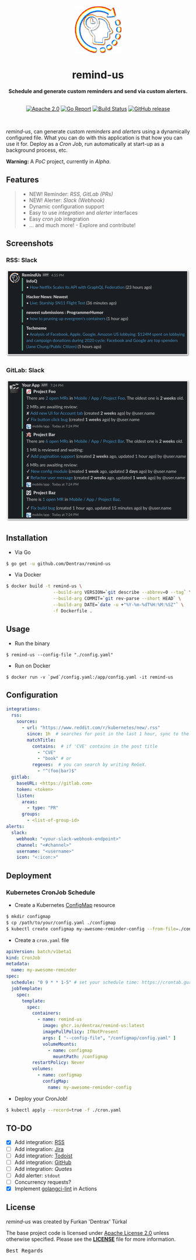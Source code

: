 <p align="center"><a href="https://github.com/Dentrax/remind-us" target="_blank"><img height="128" src="https://raw.githubusercontent.com/Dentrax/remind-us/master/.res/logo.png"></a></p>

<h1 align="center">remind-us</h1>

<div align="center">
    <strong>
    Schedule and generate custom reminders and send via custom alerters.
    </strong>
</div>

<br />

<p align="center">
  <a href="https://opensource.org/licenses/Apache-2.0"><img src="https://img.shields.io/badge/License-Apache%202.0-blue.svg?style=flat-square" alt="Apache 2.0"></a>
  <a href="https://goreportcard.com/report/github.com/Dentrax/remind-us"><img src="https://goreportcard.com/badge/github.com/Dentrax/remind-us?style=flat-square" alt="Go Report"></a>
  <a href="https://github.com/Dentrax/remind-us/actions?workflow=test"><img src="https://img.shields.io/github/workflow/status/Dentrax/remind-us/Test?label=build&logo=github&style=flat-square" alt="Build Status"></a>
  <a href="https://github.com/Dentrax/remind-us/releases/latest"><img src="https://img.shields.io/github/release/Dentrax/remind-us.svg?style=flat-square" alt="GitHub release"></a>
</p>

<br />

*remind-us*, can generate custom _reminders_ and _alerters_ using a dynamically configured file. What you can do with this application is that how you can use it for. Deploy as a _Cron Job_, run automatically at start-up as a background process, etc.

**Warning:** A _PoC_ project, currently in *Alpha*.

## Features

> * NEW! Reminder: *RSS, GitLab (PRs)*
> * NEW! Alerter: *Slack (Webhook)*
> * Dynamic configuration support
> * Easy to use _integration_ and _alerter_ interfaces
> * Easy _cron job_ integration
> * ... and much more! - Explore and contribute!

## Screenshots

### RSS: Slack

![Output](https://raw.githubusercontent.com/Dentrax/remind-us/master/.res/ss-rss-slack.png) 

### GitLab: Slack

![Output](https://raw.githubusercontent.com/Dentrax/remind-us/master/.res/ss-gitlab-slack.png) 

## Installation

* Via Go
```bash
$ go get -u github.com/Dentrax/remind-us
```

* Via Docker
```bash
$ docker build -t remind-us \
                  --build-arg VERSION=`git describe --abbrev=0 --tag` \
                  --build-arg COMMIT=`git rev-parse --short HEAD` \
                  --build-arg DATE=`date -u +"%Y-%m-%dT%H:%M:%SZ"` \
                  -f Dockerfile .
```

## Usage

* Run the binary
```
$ remind-us --config-file "./config.yaml"
```

* Run on Docker
```
$ docker run -v `pwd`/config.yaml:/app/config.yaml -it remind-us
```

## Configuration

```yaml
integrations:
  rss:
    sources:
      - url: "https://www.reddit.com/r/kubernetes/new/.rss"
        since: 1h  # searches for post in the last 1 hour, sync to the same interval as the CronJob. 
        matchTitle:
          contains:  # if 'CVE' contains in the post title
            - "CVE"
            - "book" # or
          regexes:  # you can search by writing ReGeX.
            - "^(foo|bar)$" 
  gitlab:
    baseURL: <https://gitlab.com>
    token: <token>
    listen:
      areas:
        - type: "PR"
      groups:
        - <list-of-group-id>
alerts:
  slack:
    webhook: "<your-slack-webhook-endpoint>"
    channel: "<#channel>"
    username: "<username>"
    icon: "<:icon:>"
```

## Deployment

### Kubernetes CronJob Schedule

* Create a Kubernetes [ConfigMap](https://kubernetes.io/docs/concepts/configuration/configmap/) resource

```bash
$ mkdir configmap
$ cp /path/to/your/config.yaml ./configmap
$ kubectl create configmap my-awesome-reminder-config --from-file=./configmap/ --dry-run=client -o yaml | kubectl apply -f -
```

* Create a `cron.yaml` file

```yaml
apiVersion: batch/v1beta1
kind: CronJob
metadata:
  name: my-awesome-reminder
spec:
  schedule: "0 9 * * 1-5" # set your schedule time: https://crontab.guru
  jobTemplate:
    spec:
      template:
        spec:
          containers:
            - name: remind-us
              image: ghcr.io/dentrax/remind-us:latest
              imagePullPolicy: IfNotPresent
              args: [ "--config-file", "/configmap/config.yaml" ]
              volumeMounts:
                - name: configmap
                  mountPath: /configmap
          restartPolicy: Never
          volumes:
            - name: configmap
              configMap:
                name: my-awesome-reminder-config
```

* Deploy your CronJob!

```bash
$ kubectl apply --record=true -f ./cron.yaml
```

## TO-DO

* [X] Add integration: [RSS](https://en.wikipedia.org/wiki/RSS)
* [ ] Add integration: [Jira](https://www.atlassian.com/software/jira)
* [ ] Add integration: [Todoist](https://todoist.com/)
* [ ] Add integration: [GitHub](https://github.com/)
* [ ] Add integration: *Quates*
* [ ] Add alerter: `stdout`
* [ ] Concurrency requests?
* [X] Implement [golangci-lint](https://github.com/golangci/golangci-lint) in Actions

## License

*remind-us* was created by Furkan 'Dentrax' Türkal

The base project code is licensed under [Apache License 2.0](https://www.apache.org/licenses/LICENSE-2.0) unless otherwise specified. Please see the **[LICENSE](https://github.com/Dentrax/remind-us/blob/master/LICENSE)** file for more information.

<kbd>Best Regards</kbd>

